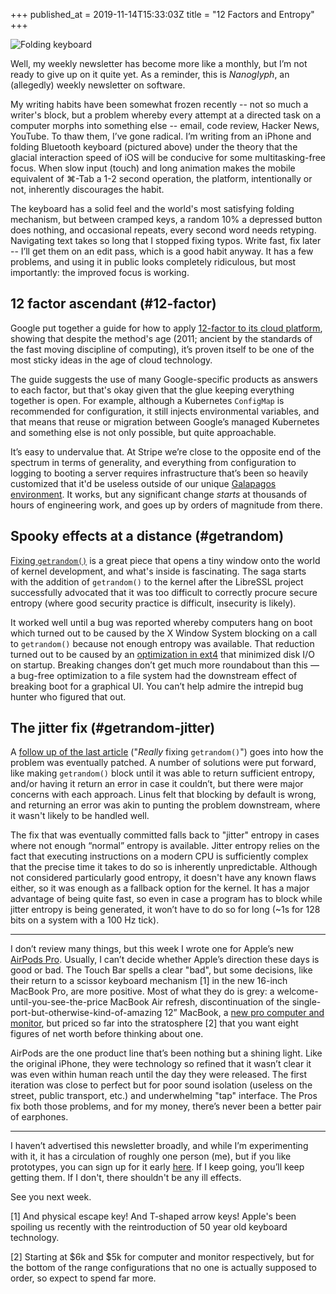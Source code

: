 +++
published_at = 2019-11-14T15:33:03Z
title = "12 Factors and Entropy"
+++

![Folding keyboard](/assets/images/nanoglyphs/003-12-factors/folding-keyboard@2x.jpg)

Well, my weekly newsletter has become more like a monthly, but I’m not ready to give up on it quite yet. As a reminder, this is _Nanoglyph_, an (allegedly) weekly newsletter on software.

My writing habits have been somewhat frozen recently -- not so much a writer's block, but a problem whereby every attempt at a directed task on a computer morphs into something else -- email, code review, Hacker News, YouTube. To thaw them, I’ve gone radical. I’m writing from an iPhone and folding Bluetooth keyboard (pictured above) under the theory that the glacial interaction speed of iOS will be conducive for some multitasking-free focus. When slow input (touch) and long animation makes the mobile equivalent of ⌘-Tab a 1-2 second operation, the platform, intentionally or not, inherently discourages the habit.

The keyboard has a solid feel and the world's most satisfying folding mechanism, but between cramped keys, a random 10% a depressed button does nothing, and occasional repeats, every second word needs retyping. Navigating text takes so long that I stopped fixing typos. Write fast, fix later -- I’ll get them on an edit pass, which is a good habit anyway. It has a few problems, and using it in public looks completely ridiculous, but most importantly: the improved focus is working.

## 12 factor ascendant (#12-factor)

Google put together a guide for how to apply [12-factor to its cloud platform](https://cloud.google.com/solutions/twelve-factor-app-development-on-gcp), showing that despite the method's age (2011; ancient by the standards of the fast moving discipline of computing), it’s proven itself to be one of the most sticky ideas in the age of cloud technology.

The guide suggests the use of many Google-specific products as answers to each factor, but that's okay given that the glue keeping everything together is open. For example, although a Kubernetes `ConfigMap` is recommended for configuration, it still injects environmental variables, and that means that reuse or migration between Google’s managed Kubernetes and something else is not only possible, but quite approachable.

It’s easy to undervalue that. At Stripe we’re close to the opposite end of the spectrum in terms of generality, and everything from configuration to logging to booting a server requires infrastructure that’s been so heavily customized that it'd be useless outside of our unique [Galapagos environment](/aws-islands). It works, but any significant change _starts_ at thousands of hours of engineering work, and goes up by orders of magnitude from there.

## Spooky effects at a distance (#getrandom)

[Fixing `getrandom()`](https://lwn.net/Articles/800509/) is a great piece that opens a tiny window onto the world of kernel development, and what's inside is fascinating. The saga starts with the addition of `getrandom()` to the kernel after the LibreSSL project successfully advocated that it was too difficult to correctly procure secure entropy (where good security practice is difficult, insecurity is likely).

It worked well until a bug was reported whereby computers hang on boot which turned out to be caused by the X Window System blocking on a call to `getrandom()` because not enough entropy was available. That reduction turned out to be caused by an [optimization in ext4](https://git.kernel.org/pub/scm/linux/kernel/git/torvalds/linux.git/commit/?id=b03755ad6f33b7b8cd7312a3596a2dbf496de6e7) that minimized disk I/O on startup. Breaking changes don’t get much more roundabout than this — a bug-free optimization to a file system had the downstream effect of breaking boot for a graphical UI. You can’t help admire the intrepid bug hunter who figured that out.

## The jitter fix (#getrandom-jitter)

A [follow up of the last article](https://lwn.net/Articles/802360/) ("_Really_ fixing `getrandom()`") goes into how the problem was eventually patched. A number of solutions were put forward, like making `getrandom()` block until it was able to return sufficient entropy, and/or having it return an error in case it couldn’t, but there were major concerns with each approach. Linus felt that blocking by default is wrong, and returning an error was akin to punting the problem downstream, where it wasn't likely to be handled well.

The fix that was eventually committed falls back to "jitter" entropy in cases where not enough “normal” entropy is available. Jitter entropy relies on the fact that executing instructions on a modern CPU is sufficiently complex that the precise time it takes to do so is inherently unpredictable. Although not considered particularly good entropy, it doesn't have any known flaws either, so it was enough as a fallback option for the kernel. It has a major advantage of being quite fast, so even in case a program has to block while jitter entropy is being generated, it won’t have to do so for long (~1s for 128 bits on a system with a 100 Hz tick).

---

I don’t review many things, but this week I wrote one for Apple’s new [AirPods Pro](/fragments/airpods-pro). Usually, I can’t decide whether Apple’s direction these days is good or bad. The Touch Bar spells a clear "bad", but some decisions, like their return to a scissor keyboard mechanism [1] in the new 16-inch MacBook Pro, are more positive. Most of what they do is grey: a welcome-until-you-see-the-price MacBook Air refresh, discontinuation of the single-port-but-otherwise-kind-of-amazing 12” MacBook, a [new pro computer and monitor](https://www.apple.com/mac-pro/), but priced so far into the stratosphere [2] that you want eight figures of net worth before thinking about one.

AirPods are the one product line that’s been nothing but a shining light. Like the original iPhone, they were technology so refined that it wasn’t clear it was even within human reach until the day they were released. The first iteration was close to perfect but for poor sound isolation (useless on the street, public transport, etc.) and underwhelming "tap" interface. The Pros fix both those problems, and for my money, there’s never been a better pair of earphones.

---

I haven’t advertised this newsletter broadly, and while I’m experimenting with it, it has a circulation of roughly one person (me), but if you like prototypes, you can sign up for it early [here](/newsletter#nanoglyph). If I keep going, you’ll keep getting them. If I don't, there shouldn't be any ill effects.

See you next week.

[1] And physical escape key! And T-shaped arrow keys! Apple's been spoiling us recently with the reintroduction of 50 year old keyboard technology.

[2] Starting at $6k and $5k for computer and monitor respectively, but for the bottom of the range configurations that no one is actually supposed to order, so expect to spend far more.
